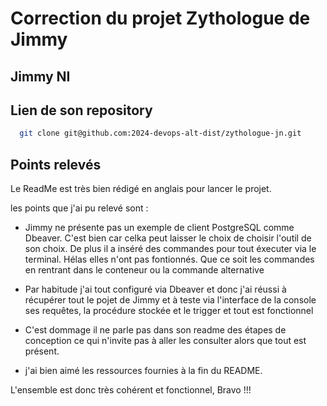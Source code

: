 # Correction du projet Zythologue de Jimmy 

## Jimmy NI

## Lien de son repository 

```bash
  git clone git@github.com:2024-devops-alt-dist/zythologue-jn.git
```

## Points relevés

Le ReadMe est très bien rédigé en anglais pour lancer le projet. 

les points que j'ai pu relevé sont : 

- Jimmy ne présente pas un exemple de client PostgreSQL comme Dbeaver. C'est bien car celka peut laisser le choix de choisir l'outil de son choix. De plus il a inséré des commandes pour tout éxecuter via le terminal. Hélas elles n'ont pas fontionnés. Que ce soit les commandes en rentrant dans le conteneur ou la commande alternative

- Par habitude j'ai tout configuré via Dbeaver et donc j'ai réussi à récupérer tout le pojet de Jimmy et à teste via l'interface de la console ses requêtes, la procédure stockée et le trigger et tout est fonctionnel

- C'est dommage il ne parle pas dans son readme des étapes de conception ce qui n'invite pas à aller les consulter alors que tout est présent. 

- j'ai bien aimé les ressources fournies à la fin du README. 

L'ensemble est donc très cohérent et fonctionnel, Bravo !!! 